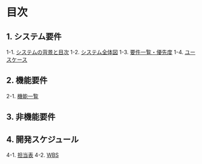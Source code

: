 # 目次
## 1. システム要件
1-1. [システムの背景と目次](要求定義_システム要件.md)
1-2. [システム全体図](システム全体図.md)
1-3. [要件一覧・優先度](要求定義_システム要件_要件一覧・優先度.md)
1-4. [ユースケース](ユースケース図.pu)

## 2. 機能要件
2-1. [機能一覧](要求定義_機能要件.md)

## 3. 非機能要件


## 4. 開発スケジュール
4-1. [担当表](要求定義_開発スケジュール.md)
4-2. [WBS](要求定義_WBS.md)